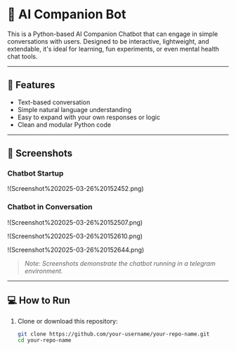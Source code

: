 # 🤖 AI Companion Bot

This is a Python-based AI Companion Chatbot that can engage in simple conversations with users. Designed to be interactive, lightweight, and extendable, it's ideal for learning, fun experiments, or even mental health chat tools.

---

## 🚀 Features
- Text-based conversation
- Simple natural language understanding
- Easy to expand with your own responses or logic
- Clean and modular Python code

---

## 📸 Screenshots

### Chatbot Startup
!(Screenshot%202025-03-26%20152452.png)

### Chatbot in Conversation
!(Screenshot%202025-03-26%20152507.png)


!(Screenshot%202025-03-26%20152610.png)


!(Screenshot%202025-03-26%20152644.png)

> _Note: Screenshots demonstrate the chatbot running in a telegram environment._

---

## 💻 How to Run

1. Clone or download this repository:
   ```bash
   git clone https://github.com/your-username/your-repo-name.git
   cd your-repo-name
